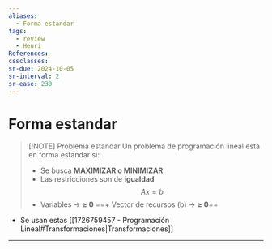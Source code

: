```yaml
---
aliases:
  - Forma estandar
tags:
  - review
  - Heuri
References: 
cssclasses:
sr-due: 2024-10-05
sr-interval: 2
sr-ease: 230
---
```

# Forma estandar

> [!NOTE] Problema estandar
> Un problema de programación lineal esta en forma estandar si: 
>+ Se busca **MAXIMIZAR o MINIMIZAR**
>+ Las restricciones son de **igualdad**
>$$Ax = b$$
>+ Variables → **≥ 0**
>==+ Vector de recursos (b) → **≥ 0**== 

+ Se usan estas [[1726759457 - Programación Lineal#Transformaciones|Transformaciones]]
***

